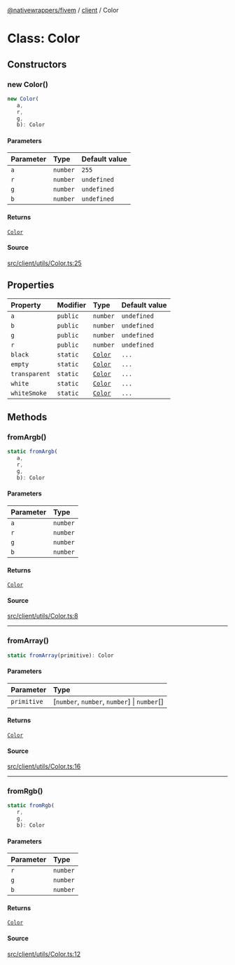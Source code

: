 [@nativewrappers/fivem](../../README.md) / [client](../README.md) / Color

# Class: Color

## Constructors

### new Color()

```ts
new Color(
   a, 
   r, 
   g, 
   b): Color
```

#### Parameters

| Parameter | Type | Default value |
| :------ | :------ | :------ |
| `a` | `number` | `255` |
| `r` | `number` | `undefined` |
| `g` | `number` | `undefined` |
| `b` | `number` | `undefined` |

#### Returns

[`Color`](Color.md)

#### Source

[src/client/utils/Color.ts:25](https://github.com/nativewrappers/fivem/blob/dc30be651dd1d99507081f19ee3707fad2d3aa44/src/client/utils/Color.ts#L25)

## Properties

| Property | Modifier | Type | Default value |
| :------ | :------ | :------ | :------ |
| `a` | `public` | `number` | `undefined` |
| `b` | `public` | `number` | `undefined` |
| `g` | `public` | `number` | `undefined` |
| `r` | `public` | `number` | `undefined` |
| `black` | `static` | [`Color`](Color.md) | `...` |
| `empty` | `static` | [`Color`](Color.md) | `...` |
| `transparent` | `static` | [`Color`](Color.md) | `...` |
| `white` | `static` | [`Color`](Color.md) | `...` |
| `whiteSmoke` | `static` | [`Color`](Color.md) | `...` |

## Methods

### fromArgb()

```ts
static fromArgb(
   a, 
   r, 
   g, 
   b): Color
```

#### Parameters

| Parameter | Type |
| :------ | :------ |
| `a` | `number` |
| `r` | `number` |
| `g` | `number` |
| `b` | `number` |

#### Returns

[`Color`](Color.md)

#### Source

[src/client/utils/Color.ts:8](https://github.com/nativewrappers/fivem/blob/dc30be651dd1d99507081f19ee3707fad2d3aa44/src/client/utils/Color.ts#L8)

***

### fromArray()

```ts
static fromArray(primitive): Color
```

#### Parameters

| Parameter | Type |
| :------ | :------ |
| `primitive` | [`number`, `number`, `number`] \| `number`[] |

#### Returns

[`Color`](Color.md)

#### Source

[src/client/utils/Color.ts:16](https://github.com/nativewrappers/fivem/blob/dc30be651dd1d99507081f19ee3707fad2d3aa44/src/client/utils/Color.ts#L16)

***

### fromRgb()

```ts
static fromRgb(
   r, 
   g, 
   b): Color
```

#### Parameters

| Parameter | Type |
| :------ | :------ |
| `r` | `number` |
| `g` | `number` |
| `b` | `number` |

#### Returns

[`Color`](Color.md)

#### Source

[src/client/utils/Color.ts:12](https://github.com/nativewrappers/fivem/blob/dc30be651dd1d99507081f19ee3707fad2d3aa44/src/client/utils/Color.ts#L12)
